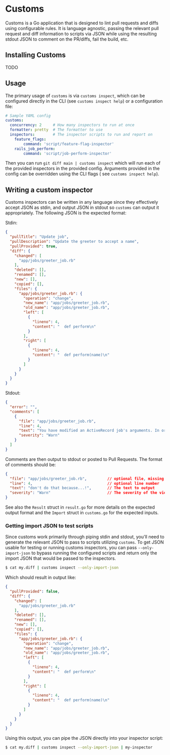 # Customs

Customs is a Go application that is designed to lint pull requests and diffs
using configurable rules. It is language agnostic, passing the relevant pull
request and diff information to scripts via JSON while using the resulting
stdout JSON to comment on the PR/diffs, fail the build, etc.

## Installing Customs

TODO

## Usage

The primary usage of `customs` is via `customs inspect`, which can be configured directly in the CLI (see `customs inspect help`) or a configuration file:

```yaml
# Sample YAML config
customs:
  concurrency: 2     # How many inspectors to run at once
  formatter: pretty  # The formatter to use
  inspectors:        # The inspector scripts to run and report on
    feature_flags:
        command: 'script/feature-flag-inspector'
    rails_job_perform:
        command: 'script/job-perform-inspector'
```

Then you can run `git diff main | customs inspect` which will run each of the provided
inspectors in the provided config. Arguments provided in the config can be
overridden using the CLI flags ( see `customs inspect help`).

## Writing a custom inspector

Customs inspectors can be written in any language since they effectively accept
JSON as stdin, and output JSON in stdout so `customs` can output it
appropriately. The following JSON is the expected format:

Stdin:

```json
{
  "pullTitle": "Update job",
  "pullDescription": "Update the greeter to accept a name",
  "pullProvided": true,
  "diff": {
    "changed": [
      "app/jobs/greeter_job.rb"
    ],
    "deleted": [],
    "renamed": [],
    "new": [],
    "copied": [],
    "files": {
      "app/jobs/greeter_job.rb": {
        "operation": "change",
        "new_name": "app/jobs/greeter_job.rb",
        "old_name": "app/jobs/greeter_job.rb",
        "left": [
          {
            "lineno": 4,
            "content": "  def perform\n"
          }
        ],
        "right": [
          {
            "lineno": 4,
            "content": "  def perform(name)\n"
          }
        ]
      }
    }
  }
}
```

Stdout:

```json
{
  "error": "",
  "comments": [
    {
      "file": "app/jobs/greeter_job.rb",
      "line": 4,
      "text": "You have modified an ActiveRecord job's arguments. In order to avoid job failures please read and follow X documentation.",
      "severity": "Warn"
    }
  ]
}
```

Comments are then output to stdout or posted to Pull Requests. The format of comments should be:

```json
{
  "file": "app/jobs/greeter_job.rb",         // optional file, missing file+line comments top-level
  "line": 4,                                 // optional line number
  "text": "don't do that because...!",       // The text to output
  "severity": "Warn"                         // The severity of the violation. Can be one of Info, Warn, or Error.
}
```


See also the `Result` struct in `result.go` for more details on the expected output format and the `Import` struct in `customs.go` for the expected inputs.

### Getting import JSON to test scripts

Since customs work primarily through piping stdin and stdout, you'll need to generate the relevant JSON to pass to scripts utilizing `customs`. To get JSON usable for testing or running customs inspectors, you can pass `--only-import-json` to bypass running the configured scripts and return only the import JSON that would be passed to the inspectors.

```sh
$ cat my.diff | customs inspect --only-import-json
```

Which should result in output like:

```json
{
  "pullProvided": false,
  "diff": {
    "changed": [
      "app/jobs/greeter_job.rb"
    ],
    "deleted": [],
    "renamed": [],
    "new": [],
    "copied": [],
    "files": {
      "app/jobs/greeter_job.rb": {
        "operation": "change",
        "new_name": "app/jobs/greeter_job.rb",
        "old_name": "app/jobs/greeter_job.rb",
        "left": [
          {
            "lineno": 4,
            "content": "  def perform\n"
          }
        ],
        "right": [
          {
            "lineno": 4,
            "content": "  def perform(name)\n"
          }
        ]
      }
    }
  }
}
```

Using this output, you can pipe the JSON directly into your inspector script:

```sh
$ cat my.diff | customs inspect --only-import-json | my-inspector
```
